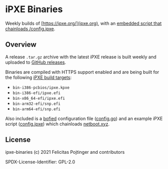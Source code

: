 # iPXE Binaries

Weekly builds of [https://ipxe.org/](ipxe.org), with an [embedded script that chainloads /config.ipxe](./downstream/init.ipxe).

## Overview

A release `.tar.gz` archive with the latest iPXE release is built weekly and uploaded to [GitHub releases](https://github.com/pojntfx/ipxe-binaries/releases).

Binaries are compiled with HTTPS support enabled and are being built for the following [iPXE build targets](https://ipxe.org/appnote/buildtargets):

- `bin-i386-pcbios/ipxe.kpxe`
- `bin-i386-efi/ipxe.efi`
- `bin-x86_64-efi/ipxe.efi`
- `bin-arm32-efi/snp.efi`
- `bin-arm64-efi/snp.efi`

Also included is a [bofied](https://github.com/pojntfx/bofied) configuration file ([config.go](./downstream/config.go)) and an example iPXE script ([config.ipxe](./downstream/config.ipxe)) which chainloads [netboot.xyz](https://netboot.xyz/).

## License

ipxe-binaries (c) 2021 Felicitas Pojtinger and contributors

SPDX-License-Identifier: GPL-2.0

